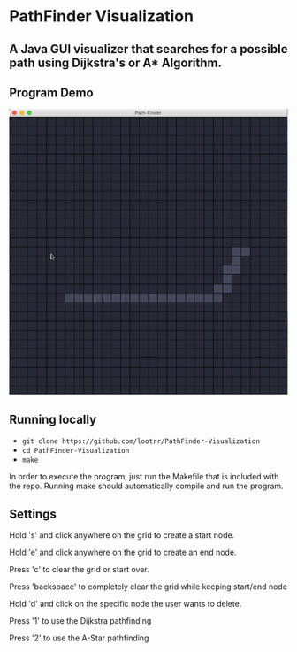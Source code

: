 # PathFinder Visualization

## A Java GUI visualizer that searches for a possible path using Dijkstra's or A* Algorithm.

## Program Demo
<img src='Demo.gif' title='Gif demo of pathfinder!' alt='PathFinder!'>

## Running locally
* `git clone https://github.com/lootrr/PathFinder-Visualization`
* `cd PathFinder-Visualization`
* `make`

In order to execute the program, just run the Makefile that is included with the repo. Running make should
automatically compile and run the program.

## Settings
Hold 's' and click anywhere on the grid to create a start node.

Hold 'e' and click anywhere on the grid to create an end node.

Press 'c' to clear the grid or start over.

Press 'backspace' to completely clear the grid while keeping start/end node

Hold 'd' and click on the specific node the user wants to delete.

Press '1' to use the Dijkstra pathfinding

Press '2' to use the A-Star pathfinding



